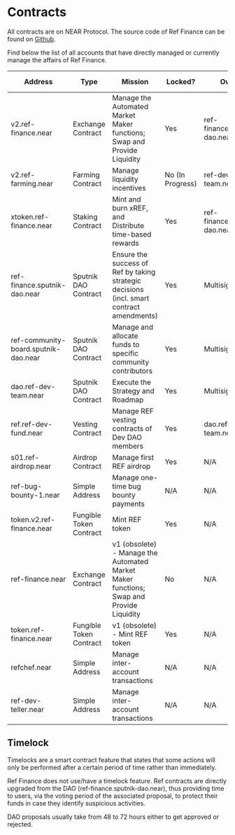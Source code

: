 # Contracts

All contracts are on NEAR Protocol. The source code of Ref Finance can be found on [Github](https://github.com/ref-finance).

Find below the list of all accounts that have directly managed or currently manage the affairs of Ref Finance.

| Address                              | Type                    | Mission                                                                                   | Locked?          | Owner                                                                                           | Source Code                                                                            |
| ------------------------------------ | ----------------------- | ----------------------------------------------------------------------------------------- | ---------------- | ----------------------------------------------------------------------------------------------- | -------------------------------------------------------------------------------------- |
| v2.ref-finance.near                  | Exchange Contract       | Manage the Automated Market Maker functions; Swap and Provide Liquidity                   | Yes              | ref-finance.sputnik-dao.near                                                                    | [Link](https://github.com/ref-finance/ref-contracts/tree/main/ref-exchange)            |
| v2.ref-farming.near                  | Farming Contract        | Manage liquidity incentives                                                               | No (In Progress) | ref-dev-team.near                                                                               | [Link](https://github.com/ref-finance/ref-contracts/tree/main/ref-farming)             |
| xtoken.ref-finance.near              | Staking Contract        | Mint and burn xREF, and Distribute time-based rewards                                     | Yes              | ref-finance.sputnik-dao.near                                                                    | [Link](https://github.com/ref-finance/ref-token/tree/master/xref-token)                |
| ref-finance.sputnik-dao.near         | Sputnik DAO Contract    | Ensure the success of Ref by taking strategic decisions (incl. smart contract amendments) | Yes              | Multisig ([Link](https://app.astrodao.com/dao/ref-finance.sputnik-dao.near/groups/all))         | [Link](https://github.com/near-daos/sputnik-dao-contract)                              |
| ref-community-board.sputnik-dao.near | Sputnik DAO Contract    | Manage and allocate funds to specific community contributors                              | Yes              | Multisig ([Link](https://app.astrodao.com/dao/ref-community-board.sputnik-dao.near/groups/all)) | [Link](https://github.com/near-daos/sputnik-dao-contract)                              |
| dao.ref-dev-team.near                | Sputnik DAO Contract    | Execute the Strategy and Roadmap                                                          | Yes              | Multisig ([Link](https://dev-fund.ref-finance.com/#/dao.ref-dev-team.near/))                    | [Link](https://github.com/near-daos/sputnik-dao-contract)                              |
| ref.ref-dev-fund.near                | Vesting Contract        | Manage REF vesting contracts of Dev DAO members                                           | Yes              | dao.ref-dev-team.near                                                                           | [Link](https://github.com/ref-finance/ref-dev-fund/tree/session\_vault/session\_vault) |
| s01.ref-airdrop.near                 | Airdrop Contract        | Manage first REF airdrop                                                                  | Yes              | N/A                                                                                             | [Link](https://github.com/skyward-finance/contracts/tree/master/lockup)                |
| ref-bug-bounty-1.near                | Simple Address          | Manage one-time bug bounty payments                                                       | N/A              | N/A                                                                                             | N/A                                                                                    |
| token.v2.ref-finance.near            | Fungible Token Contract | Mint REF token                                                                            | Yes              | N/A                                                                                             | [Link](https://github.com/ref-finance/ref-token/tree/deployed-ref-token/ref-token)     |
| ref-finance.near                     | Exchange Contract       | v1 (obsolete) - Manage the Automated Market Maker functions; Swap and Provide Liquidity   | No               | N/A                                                                                             | [Link](https://github.com/ref-finance/ref-contracts/tree/main/ref-exchange)            |
| token.ref-finance.near               | Fungible Token Contract | v1 (obsolete) - Mint REF token                                                            | Yes              | N/A                                                                                             | N/A                                                                                    |
| refchef.near                         | Simple Address          | Manage inter-account transactions                                                         | N/A              | N/A                                                                                             | N/A                                                                                    |
| ref-dev-teller.near                  | Simple Address          | Manage inter-account transactions                                                         | N/A              | N/A                                                                                             | N/A                                                                                    |

## Timelock

Timelocks are a smart contract feature that states that some actions will only be performed after a certain period of time rather than immediately.&#x20;

Ref Finance does not use/have a timelock feature. Ref contracts are directly upgraded from the DAO (ref-finance.sputnik-dao.near), thus providing time to users, via the voting period of the associated proposal, to protect their funds in case they identify suspicious activities.

DAO proposals usually take from 48 to 72 hours either to get approved or rejected.
